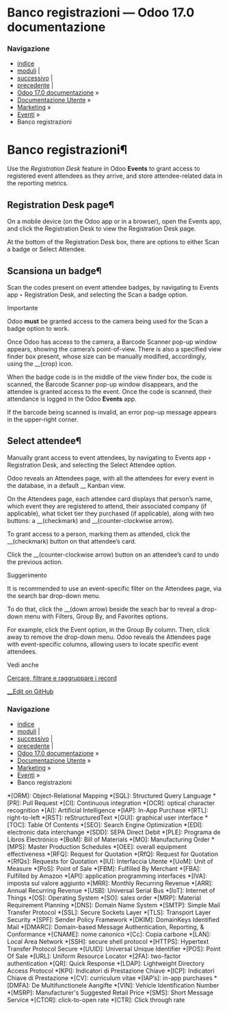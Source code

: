 # Banco registrazioni — Odoo 17.0 documentazione

### Navigazione

  * [indice](../../../genindex.html "Indice generale")
  * [moduli](../../../py-modindex.html "Indice del modulo Python") |
  * [successivo](revenues_report.html "Revenues report") |
  * [precedente](event_tracks.html "Event tracks") |
  * [Odoo 17.0 documentazione](../../../index-2.html) »
  * [Documentazione Utente](../../../applications.html) »
  * [Marketing](../../marketing.html) »
  * [Eventi](../events.html) »
  * Banco registrazioni



# Banco registrazioni¶

Use the _Registration Desk_ feature in Odoo **Events** to grant access to registered event attendees as they arrive, and store attendee-related data in the reporting metrics.

## Registration Desk page¶

On a mobile device (on the Odoo app or in a browser), open the Events app, and click the Registration Desk to view the Registration Desk page.

At the bottom of the Registration Desk box, there are options to either Scan a badge or Select Attendee.

## Scansiona un badge¶

Scan the codes present on event attendee badges, by navigating to Events app ‣ Registration Desk, and selecting the Scan a badge option.

Importante

Odoo **must** be granted access to the camera being used for the Scan a badge option to work.

Once Odoo has access to the camera, a Barcode Scanner pop-up window appears, showing the camera’s point-of-view. There is also a specified view finder box present, whose size can be manually modified, accordingly, using the __(crop) icon.

When the badge code is in the middle of the view finder box, the code is scanned, the Barcode Scanner pop-up window disappears, and the attendee is granted access to the event. Once the code is scanned, their attendance is logged in the Odoo **Events** app.

If the barcode being scanned is invalid, an error pop-up message appears in the upper-right corner.

## Select attendee¶

Manually grant access to event attendees, by navigating to Events app ‣ Registration Desk, and selecting the Select Attendee option.

Odoo reveals an Attendees page, with all the attendees for every event in the database, in a default __ Kanban view.

On the Attendees page, each attendee card displays that person’s name, which event they are registered to attend, their associated company (if applicable), what ticket tier they purchased (if applicable), along with two buttons: a __(checkmark) and __(counter-clockwise arrow).

To grant access to a person, marking them as attended, click the __(checkmark) button on that attendee’s card.

Click the __(counter-clockwise arrow) button on an attendee’s card to undo the previous action.

Suggerimento

It is recommended to use an event-specific filter on the Attendees page, via the search bar drop-down menu.

To do that, click the __(down arrow) beside the seach bar to reveal a drop-down menu with Filters, Group By, and Favorites options.

For example, click the Event option, in the Group By column. Then, click away to remove the drop-down menu. Odoo reveals the Attendees page with event-specific columns, allowing users to locate specific event attendees.

Vedi anche

[Cercare, filtrare e raggruppare i record](../../essentials/search.html)

[ __Edit on GitHub](https://github.com/odoo/documentation/edit/17.0/content/applications/marketing/events/registration_desk.rst)

### Navigazione

  * [indice](../../../genindex.html "Indice generale")
  * [moduli](../../../py-modindex.html "Indice del modulo Python") |
  * [successivo](revenues_report.html "Revenues report") |
  * [precedente](event_tracks.html "Event tracks") |
  * [Odoo 17.0 documentazione](../../../index-2.html) »
  * [Documentazione Utente](../../../applications.html) »
  * [Marketing](../../marketing.html) »
  * [Eventi](../events.html) »
  * Banco registrazioni


  *[ORM]: Object-Relational Mapping
  *[SQL]: Structured Query Language
  *[PR]: Pull Request
  *[CI]: Continuous integration
  *[OCR]: optical character recognition
  *[AI]: Artificial Intelligence
  *[IAP]: In-App Purchase
  *[RTL]: right-to-left
  *[RST]: reStructuredText
  *[GUI]: graphical user interface
  *[TOC]: Table Of Contents
  *[SEO]: Search Engine Optimization
  *[EDI]: electronic data interchange
  *[SDD]: SEPA Direct Debit
  *[PLE]: Programa de Libros Electrónico
  *[BoM]: Bill of Materials
  *[MO]: Manufacturing Order
  *[MPS]: Master Production Schedules
  *[OEE]: overall equipment effectiveness
  *[RFQ]: Request for Quotation
  *[RfQ]: Request for Quotation
  *[RfQs]: Requests for Quotation
  *[IU]: Interfaccia Utente
  *[UoM]: Unit of Measure
  *[PoS]: Point of Sale
  *[FBM]: Fulfilled By Merchant
  *[FBA]: Fulfilled by Amazon
  *[API]: application programming interfaces
  *[IVA]: imposta sul valore aggiunto
  *[MRR]: Monthly Recurring Revenue
  *[ARR]: Annual Recurring Revenue
  *[USB]: Universal Serial Bus
  *[IoT]: Internet of Things
  *[OS]: Operating System
  *[SO]: sales order
  *[MRP]: Material Requirement Planning
  *[DNS]: Domain Name System
  *[SMTP]: Simple Mail Transfer Protocol
  *[SSL]: Secure Sockets Layer
  *[TLS]: Transport Layer Security
  *[SPF]: Sender Policy Framework
  *[DKIM]: DomainKeys Identified Mail
  *[DMARC]: Domain-based Message Authentication, Reporting, & Conformance
  *[CNAME]: nome canonico
  *[Cc]: Copia carbone
  *[LAN]: Local Area Network
  *[SSH]: secure shell protocol
  *[HTTPS]: Hypertext Transfer Protocol Secure
  *[UUID]: Universal Unique Identifier
  *[POS]: Point Of Sale
  *[URL]: Uniform Resource Locator
  *[2FA]: two-factor authentication
  *[QR]: Quick Response
  *[LDAP]: Lightweight Directory Access Protocol
  *[KPI]: Indicatori di Prestazione Chiave
  *[ICP]: Indicatori Chiave di Prestazione
  *[CV]: curriculum vitae
  *[IAP’s]: in-app purchases
  *[DMFA]: De Multifunctionele Aangifte
  *[VIN]: Vehicle Identification Number
  *[MSRP]: Manufacturer's Suggested Retail Price
  *[SMS]: Short Message Service
  *[CTOR]: click-to-open rate
  *[CTR]: Click through rate